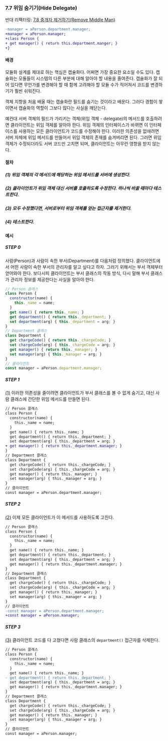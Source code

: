 ### 7.7 위임 숨기기(Hide Delegate)
반대 리팩터링: [7.8 중개자 제거하기(Remove Middle Man)](https://github.com/wonder13662/refactoring-v2/blob/writing/chapter07/7-8.md)
``` diff
-manager = aPerson.department.manager;
+manager = aPerson.manager;
+class Person {
+ get manager() { return this.department.manger; }
+}
```
#### 배경
모듈화 설계를 제대로 하는 핵심은 캡슐화다. 어쩌면 가장 중요한 요소일 수도 있다. 캡슐화는 모듈들이 시스템의 다른 부분에 대해 알아야 할 내용을 줄여준다. 캡슐화가 잘 되어 있다면 무언가를 변경해야 할 때 함께 고려해야 할 모듈 수가 적어져서 코드를 변경하기가 훨씬 쉬워진다. 

객체 지향을 처음 배울 때는 캡슐화란 필드를 숨기는 것이라고 배운다. 그러다 경험이 쌓이면서 캡슐화의 역할이 그보다 많다는 사실을 깨닫는다.

예컨대  서버 객체의 필드가 가리키는 객체(위임 객체 - delegate)의 메서드를 호출하려면 클라이언트는 위임 객체를 알아야 한다. 위임 객체의 인터페이스가 바뀌면 이 인터페이스를 사용하는 모든 클라이언트가 코드를 수정해야 한다. 이러한 의존성을 없애려면 서버 자체에 위임 메서드를 만들어서 위임 객체의 존재를 숨겨버리면 된다. 그러면 위임 객체가 수정되더라도 서버 코드만 고치면 되며, 클라이언트는 아무런 영향을 받지 않는다.
#### 절차
##### (1) 위임 객체의 각 메서드에 해당하는 위임 메서드를 서버에 생성한다.
##### (2) 클라이언트가 위임 객체 대신 서버를 호출하도록 수정한다. 하나씩 바꿀 때마다 테스트한다.
##### (3) 모두 수정했다면, 서버로부터 위임 객체를 얻는 접근자를 제거한다.
##### (4) 테스트한다.
#### 예시
##### STEP 0
사람(Person)과 사람이 속한 부서(Department)를 다음처럼 정의했다. 클라이언트에서 어떤 사람이 속한 부서의 관리자를 알고 싶다고 하자. 그러기 위해서는 부서 객체부터 얻어와야 한다. 보다시피 클라이언트는 부서 클래스의 작동 방식, 다시 말해 부서 클래스가 관리자 정보를 제공한다는 사실을 알아야 한다.
``` javascript
// Person 클래스
class Person {
  constructor(name) {
    this._name = name;
  }
  get name() { return this._name; }
  get department() { return this._department; }
  set department(arg) { this._department = arg; }
}
// Department 클래스
class Department {
  get chargeCode() { return this._chargeCode; }
  set chargeCode(arg) { this._chargeCode = arg; }
  get manager() { return this._manager; }
  set manager(arg) { this._manager = arg; }
}
// 클라이언트
const manager = aPerson.department.manager;
```
##### STEP 1
[(1)](https://github.com/wonder13662/refactoring-v2/blob/writing/chapter07/7-7.md#1-%EC%9C%84%EC%9E%84-%EA%B0%9D%EC%B2%B4%EC%9D%98-%EA%B0%81-%EB%A9%94%EC%84%9C%EB%93%9C%EC%97%90-%ED%95%B4%EB%8B%B9%ED%95%98%EB%8A%94-%EC%9C%84%EC%9E%84-%EB%A9%94%EC%84%9C%EB%93%9C%EB%A5%BC-%EC%84%9C%EB%B2%84%EC%97%90-%EC%83%9D%EC%84%B1%ED%95%9C%EB%8B%A4) 이러한 의존성을 줄이려면 클라이언트가 부서 클래스를 볼 수 없게 숨기고, 대신 사람 클래스에 간단한 위임 메서드를 만들면 된다.
``` diff
// Person 클래스
class Person {
  constructor(name) {
    this._name = name;
  }
  get name() { return this._name; }
  get department() { return this._department; }
  set department(arg) { this._department = arg; }
+ get manager() { return this._department.manager; }
}
// Department 클래스
class Department {
  get chargeCode() { return this._chargeCode; }
  set chargeCode(arg) { this._chargeCode = arg; }
  get manager() { return this._manager; }
  set manager(arg) { this._manager = arg; }
}
// 클라이언트
const manager = aPerson.department.manager;
```
##### STEP 2
[(2)](https://github.com/wonder13662/refactoring-v2/blob/writing/chapter07/7-7.md#2-%ED%81%B4%EB%9D%BC%EC%9D%B4%EC%96%B8%ED%8A%B8%EA%B0%80-%EC%9C%84%EC%9E%84-%EA%B0%9D%EC%B2%B4-%EB%8C%80%EC%8B%A0-%EC%84%9C%EB%B2%84%EB%A5%BC-%ED%98%B8%EC%B6%9C%ED%95%98%EB%8F%84%EB%A1%9D-%EC%88%98%EC%A0%95%ED%95%9C%EB%8B%A4-%ED%95%98%EB%82%98%EC%94%A9-%EB%B0%94%EA%BF%80-%EB%95%8C%EB%A7%88%EB%8B%A4-%ED%85%8C%EC%8A%A4%ED%8A%B8%ED%95%9C%EB%8B%A4) 이제 모든 클라이언트가 이 메서드를 사용하도록 고친다.
``` diff
// Person 클래스
class Person {
  constructor(name) {
    this._name = name;
  }
  get name() { return this._name; }
  get department() { return this._department; }
  set department(arg) { this._department = arg; }
  get manager() { return this._department.manager; }
}
// Department 클래스
class Department {
  get chargeCode() { return this._chargeCode; }
  set chargeCode(arg) { this._chargeCode = arg; }
  get manager() { return this._manager; }
  set manager(arg) { this._manager = arg; }
}
// 클라이언트
-const manager = aPerson.department.manager;
+const manager = aPerson.manager;
```
##### STEP 3
[(3)](https://github.com/wonder13662/refactoring-v2/blob/writing/chapter07/7-7.md#3-%EB%AA%A8%EB%91%90-%EC%88%98%EC%A0%95%ED%96%88%EB%8B%A4%EB%A9%B4-%EC%84%9C%EB%B2%84%EB%A1%9C%EB%B6%80%ED%84%B0-%EC%9C%84%EC%9E%84-%EA%B0%9D%EC%B2%B4%EB%A5%BC-%EC%96%BB%EB%8A%94-%EC%A0%91%EA%B7%BC%EC%9E%90%EB%A5%BC-%EC%A0%9C%EA%B1%B0%ED%95%9C%EB%8B%A4) 클라이언트 코드를 다 고쳤다면 사람 클래스의 `department()` 접근자를 삭제한다.
``` diff
// Person 클래스
class Person {
  constructor(name) {
    this._name = name;
  }
  get name() { return this._name; }
- get department() { return this._department; }
  set department(arg) { this._department = arg; }
  get manager() { return this._department.manager; }
}
// Department 클래스
class Department {
  get chargeCode() { return this._chargeCode; }
  set chargeCode(arg) { this._chargeCode = arg; }
  get manager() { return this._manager; }
  set manager(arg) { this._manager = arg; }
}
// 클라이언트
const manager = aPerson.manager;
```